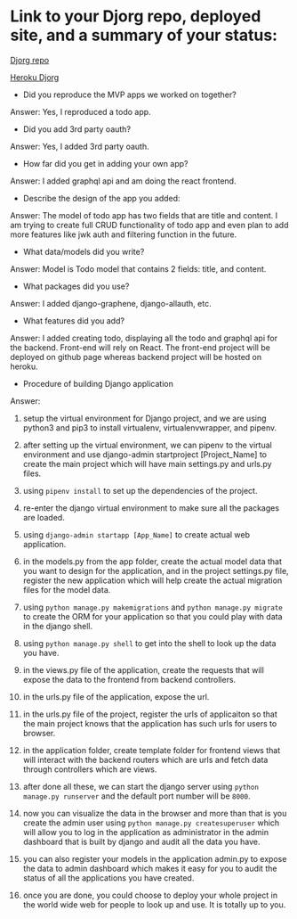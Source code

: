 # Link to your Djorg repo, deployed site, and a summary of your status:

[Djorg repo](https://github.com/nunulong/djorg)

[Heroku Djorg](https://djorg-django.herokuapp.com/)

* Did you reproduce the MVP apps we worked on together?

Answer: Yes, I reproduced a todo app.

* Did you add 3rd party oauth?

Answer: Yes, I added 3rd party oauth.

* How far did you get in adding your own app?

Answer: I added graphql api and am doing the react frontend.

* Describe the design of the app you added:

Answer: The model of todo app has two fields that are title and content. I am trying to create full CRUD functionality of todo app and even plan to add more features like jwk auth and filtering function in the future.

* What data/models did you write?

Answer: Model is Todo model that contains 2 fields: title, and content.

* What packages did you use?

Answer: I added django-graphene, django-allauth, etc.

* What features did you add?

Answer: I added creating todo, displaying all the todo and graphql api for the backend. Front-end will rely on React. The front-end project will be deployed on github page whereas backend project will be hosted on heroku.

* Procedure of building Django application

Answer:

1.  setup the virtual environment for Django project, and we are using python3 and pip3 to install virtualenv, virtualenvwrapper, and pipenv.

2.  after setting up the virtual environment, we can pipenv to the virtual environment and use django-admin startproject [Project_Name] to create the main project which will have main settings.py and urls.py files.

3.  using `pipenv install` to set up the dependencies of the project.

4.  re-enter the django virtual environment to make sure all the packages are loaded.

5.  using `django-admin startapp [App_Name]` to create actual web application.

6.  in the models.py from the app folder, create the actual model data that you want to design for the application, and in the project settings.py file, register the new application which will help create the actual migration files for the model data.

7.  using `python manage.py makemigrations` and `python manage.py migrate` to create the ORM for your application so that you could play with data in the django shell.

8.  using `python manage.py shell` to get into the shell to look up the data you have.

9.  in the views.py file of the application, create the requests that will expose the data to the frontend from backend controllers.

10. in the urls.py file of the application, expose the url.

11. in the urls.py file of the project, register the urls of applicaiton so that the main project knows that the application has such urls for users to browser.

12. in the application folder, create template folder for frontend views that will interact with the backend routers which are urls and fetch data through controllers which are views.

13. after done all these, we can start the django server using `python manage.py runserver` and the default port number will be `8000`.

14. now you can visualize the data in the browser and more than that is you create the admin user using `python manage.py createsuperuser` which will allow you to log in the application as administrator in the admin dashboard that is built by django and audit all the data you have.

15. you can also register your models in the application admin.py to expose the data to admin dashboard which makes it easy for you to audit the status of all the applications you have created.

16. once you are done, you could choose to deploy your whole project in the world wide web for people to look up and use. It is totally up to you.
